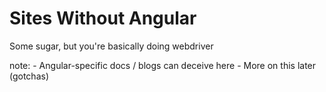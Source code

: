 # Sites Without Angular

Some sugar, but you're basically doing webdriver

note:
	- Angular-specific docs / blogs can deceive here
	- More on this later (gotchas)